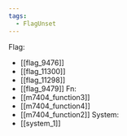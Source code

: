```yaml
---
tags:
  - FlagUnset
---
```

Flag:
- [[flag_9476]]
- [[flag_11300]]
- [[flag_11298]]
- [[flag_9479]]
Fn:
- [[m7404_function3]]
- [[m7404_function4]]
- [[m7404_function2]]
System:
- [[system_1]]
